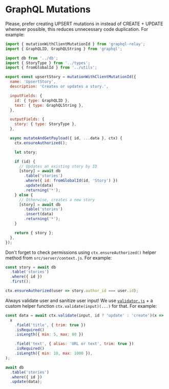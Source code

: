# GraphQL Mutations

Please, prefer creating UPSERT mutations in instead of CREATE + UPDATE whenever possible, this reduces unnecessary code duplication. For example:

```js
import { mutationWithClientMutationId } from 'graphql-relay';
import { GraphQLID, GraphQLString } from 'graphql';

import db from '../db';
import { StoryType } from '../types';
import { fromGlobalId } from '../utils';

export const upsertStory = mutationWithClientMutationId({
  name: 'UpsertStory',
  description: 'Creates or updates a story.',

  inputFields: {
    id: { type: GraphQLID },
    text: { type: GraphQLString },
  },

  outputFields: {
    story: { type: StoryType },
  },

  async mutateAndGetPayload({ id, ...data }, ctx) {
    ctx.ensureAuthorized();

    let story;

    if (id) {
      // Updates an existing story by ID
      [story] = await db
        .table('stories')
        .where({ id: fromGlobalId(id, 'Story') })
        .update(data)
        .returning('*');
    } else {
      // Otherwise, creates a new story
      [story] = await db
        .table('stories')
        .insert(data)
        .returning('*');
    }

    return { story };
  },
});
```

Don't forget to check permissions using `ctx.ensureAuthorized()` helper method
from `src/server/context.js`. For example:

```js
const story = await db
  .table('stories')
  .where({ id })
  .first();

ctx.ensureAuthorized(user => story.author_id === user.id);
```

Always validate user and sanitize user input! We use [`validator.js`](https://github.com/validatorjs/validator.js) + a custom helper function `ctx.validate(input)(...)` for that. For example:

```js
const data = await ctx.validate(input, id ? 'update' : 'create')(x =>
  x
    .field('title', { trim: true })
    .isRequired()
    .isLength({ min: 5, max: 80 })

    .field('text', { alias: 'URL or text', trim: true })
    .isRequired()
    .isLength({ min: 10, max: 1000 }),
);

await db
  .table('stories')
  .where({ id })
  .update(data);
```
